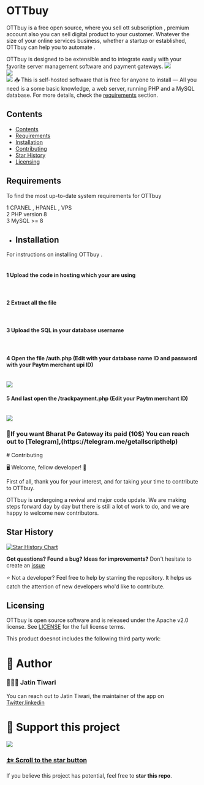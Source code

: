 # OTTbuy 
OTTbuy is a free open source, where you sell ott subscription , premium account also you can sell digital product to your customer. Whatever the size of your online services business, whether a startup or established, OTTbuy can help you to automate .

OTTbuy is designed to be extensible and to integrate easily with your favorite server management software and payment gateways.
<img src="https://i.postimg.cc/qBmm7gL6/Screenshot-2024-05-02-112344.png">
<br>
<img src="https://i.postimg.cc/053p3Snn/Screenshot-2024-05-02-112408.png">
<br>
<img src="https://i.postimg.cc/d38rrHC0/Screenshot-2024-05-02-112415.png">
📥 This is self-hosted software that is free for anyone to install — All you need is a some basic knowledge, a web server, running PHP and a MySQL database. For more details, check the [requirements](#requirements) section.

## Contents

- [Contents](#contents)
- [Requirements](#requirements)
- [Installation](#installation)
- [Contributing](#contributing)
- [Star History](#star-history)
- [Licensing](#licensing)


## Requirements

To find the most up-to-date system requirements for OTTbuy

1 CPANEL , HPANEL , VPS 
<br>
2 PHP version 8
<br>
3 MySQL >= 8


- ## Installation

For instructions on installing OTTbuy .  
<br>
<h4> 1 Upload the code in hosting which your are using</h4>
<br>
<h4> 2 Extract all the file</h4>
<br>
<h4> 3 Upload the SQL in your database username</h4>
<br>
<h4> 4 Open the file /auth.php (Edit with your database name ID and password with your Paytm merchant upi ID)</h4>
<br>
<img src="https://i.postimg.cc/jqQhW244/edit-this.png">
<br>
<h4> 5 And last open the /trackpayment.php (Edit your Paytm merchant ID)</h4>
<br>
<img src="https://i.postimg.cc/WbrK9ggL/edit-this-1.png">
<br>
<h3>🙂If you want Bharat Pe Gateway its paid (10$) You can reach out to [Telegram],(https://telegram.me/getallscripthelp) </h3>
# Contributing

🖥️ Welcome, fellow developer! 🙂

First of all, thank you for your interest, and for taking your time to contribute to OTTbuy.

OTTbuy is undergoing a revival and major code update. We are making steps forward day by day but there is still a lot of work to do, and we are happy to welcome new contributors. 

## Star History

[![Star History Chart](https://api.star-history.com/svg?repos=jatintiwari0/OTTbuy&type=Date)](https://star-history.com/#jatintiwari0/OTTbuy&Date)

**Got questions? Found a bug? Ideas for improvements?**
Don't hesitate to create an [issue](https://github.com/jatintiwari0/OTTbuy/issues)

⭐ Not a developer? Feel free to help by starring the repository. It helps us catch the attention of new developers who'd like to contribute.

## Licensing

OTTbuy is open source software and is released under the Apache v2.0 license. See [LICENSE](https://github.com/jatintiwari0/OTTbuy/blob/main/LICENSE) for the full license terms.

This product doesnot includes the following third party work:
# 👋 Author

### 💁🏻‍♂️ Jatin Tiwari

You can reach out to Jatin Tiwari, the maintainer of the app on [Twitter](https://twitter.com/jatintiwari0),[linkedin](https://www.linkedin.com/in/jatintiwari0/) 

# 🌟 Support this project

![](https://user-images.githubusercontent.com/48997634/174794647-0c851917-e5c9-4fb9-bf88-b61d89dc2f4f.gif)

### [⏫⭐️ Scroll to the star button](#start-of-content)

If you believe this project has potential, feel free to **star this repo**.

